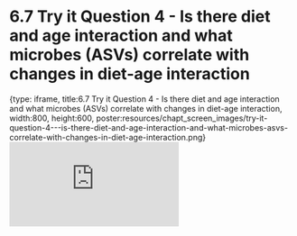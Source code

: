 # 6.7 Try it Question 4 - Is there diet and age interaction and what microbes (ASVs) correlate with changes in diet-age interaction
 
{type: iframe, title:6.7 Try it Question 4 - Is there diet and age interaction and what microbes (ASVs) correlate with changes in diet-age interaction, width:800, height:600, poster:resources/chapt_screen_images/try-it-question-4---is-there-diet-and-age-interaction-and-what-microbes-asvs-correlate-with-changes-in-diet-age-interaction.png}
![](https://sayumiyork.github.io/miniCURE-16S_Test/try-it-question-4---is-there-diet-and-age-interaction-and-what-microbes-asvs-correlate-with-changes-in-diet-age-interaction.html)
 

 
